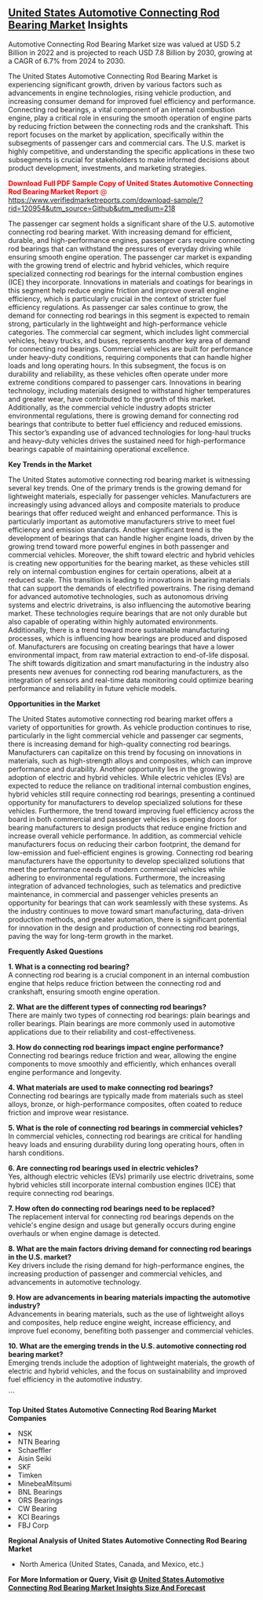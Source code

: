 <h2><a href="https://www.verifiedmarketreports.com/download-sample/?rid=120954&amp;utm_source=Github&amp;utm_medium=218" target="_blank">United States Automotive Connecting Rod Bearing Market</a> Insights</h2><p>Automotive Connecting Rod Bearing Market size was valued at USD 5.2 Billion in 2022 and is projected to reach USD 7.8 Billion by 2030, growing at a CAGR of 6.7% from 2024 to 2030.</p><p> <p>The United States Automotive Connecting Rod Bearing Market is experiencing significant growth, driven by various factors such as advancements in engine technologies, rising vehicle production, and increasing consumer demand for improved fuel efficiency and performance. Connecting rod bearings, a vital component of an internal combustion engine, play a critical role in ensuring the smooth operation of engine parts by reducing friction between the connecting rods and the crankshaft. This report focuses on the market by application, specifically within the subsegments of passenger cars and commercial cars. The U.S. market is highly competitive, and understanding the specific applications in these two subsegments is crucial for stakeholders to make informed decisions about product development, investments, and marketing strategies. <p><span class=""><span style="color: #ff0000;"><strong>Download Full PDF Sample Copy of United States Automotive Connecting Rod Bearing Market Report</strong> @ </span><a href="https://www.verifiedmarketreports.com/download-sample/?rid=120954&amp;utm_source=Github&amp;utm_medium=218" target="_blank">https://www.verifiedmarketreports.com/download-sample/?rid=120954&amp;utm_source=Github&amp;utm_medium=218</a></span></p></p> <p>The passenger car segment holds a significant share of the U.S. automotive connecting rod bearing market. With increasing demand for efficient, durable, and high-performance engines, passenger cars require connecting rod bearings that can withstand the pressures of everyday driving while ensuring smooth engine operation. The passenger car market is expanding with the growing trend of electric and hybrid vehicles, which require specialized connecting rod bearings for the internal combustion engines (ICE) they incorporate. Innovations in materials and coatings for bearings in this segment help reduce engine friction and improve overall engine efficiency, which is particularly crucial in the context of stricter fuel efficiency regulations. As passenger car sales continue to grow, the demand for connecting rod bearings in this segment is expected to remain strong, particularly in the lightweight and high-performance vehicle categories. The commercial car segment, which includes light commercial vehicles, heavy trucks, and buses, represents another key area of demand for connecting rod bearings. Commercial vehicles are built for performance under heavy-duty conditions, requiring components that can handle higher loads and long operating hours. In this subsegment, the focus is on durability and reliability, as these vehicles often operate under more extreme conditions compared to passenger cars. Innovations in bearing technology, including materials designed to withstand higher temperatures and greater wear, have contributed to the growth of this market. Additionally, as the commercial vehicle industry adopts stricter environmental regulations, there is growing demand for connecting rod bearings that contribute to better fuel efficiency and reduced emissions. This sector’s expanding use of advanced technologies for long-haul trucks and heavy-duty vehicles drives the sustained need for high-performance bearings capable of maintaining operational excellence. <p><strong>Key Trends in the Market</strong></p> <p>The United States automotive connecting rod bearing market is witnessing several key trends. One of the primary trends is the growing demand for lightweight materials, especially for passenger vehicles. Manufacturers are increasingly using advanced alloys and composite materials to produce bearings that offer reduced weight and enhanced performance. This is particularly important as automotive manufacturers strive to meet fuel efficiency and emission standards. Another significant trend is the development of bearings that can handle higher engine loads, driven by the growing trend toward more powerful engines in both passenger and commercial vehicles. Moreover, the shift toward electric and hybrid vehicles is creating new opportunities for the bearing market, as these vehicles still rely on internal combustion engines for certain operations, albeit at a reduced scale. This transition is leading to innovations in bearing materials that can support the demands of electrified powertrains. The rising demand for advanced automotive technologies, such as autonomous driving systems and electric drivetrains, is also influencing the automotive bearing market. These technologies require bearings that are not only durable but also capable of operating within highly automated environments. Additionally, there is a trend toward more sustainable manufacturing processes, which is influencing how bearings are produced and disposed of. Manufacturers are focusing on creating bearings that have a lower environmental impact, from raw material extraction to end-of-life disposal. The shift towards digitization and smart manufacturing in the industry also presents new avenues for connecting rod bearing manufacturers, as the integration of sensors and real-time data monitoring could optimize bearing performance and reliability in future vehicle models. <p><strong>Opportunities in the Market</strong></p> <p>The United States automotive connecting rod bearing market offers a variety of opportunities for growth. As vehicle production continues to rise, particularly in the light commercial vehicle and passenger car segments, there is increasing demand for high-quality connecting rod bearings. Manufacturers can capitalize on this trend by focusing on innovations in materials, such as high-strength alloys and composites, which can improve performance and durability. Another opportunity lies in the growing adoption of electric and hybrid vehicles. While electric vehicles (EVs) are expected to reduce the reliance on traditional internal combustion engines, hybrid vehicles still require connecting rod bearings, presenting a continued opportunity for manufacturers to develop specialized solutions for these vehicles. Furthermore, the trend toward improving fuel efficiency across the board in both commercial and passenger vehicles is opening doors for bearing manufacturers to design products that reduce engine friction and increase overall vehicle performance. In addition, as commercial vehicle manufacturers focus on reducing their carbon footprint, the demand for low-emission and fuel-efficient engines is growing. Connecting rod bearing manufacturers have the opportunity to develop specialized solutions that meet the performance needs of modern commercial vehicles while adhering to environmental regulations. Furthermore, the increasing integration of advanced technologies, such as telematics and predictive maintenance, in commercial and passenger vehicles presents an opportunity for bearings that can work seamlessly with these systems. As the industry continues to move toward smart manufacturing, data-driven production methods, and greater automation, there is significant potential for innovation in the design and production of connecting rod bearings, paving the way for long-term growth in the market. <p><strong>Frequently Asked Questions</strong></p> <p><strong>1. What is a connecting rod bearing?</strong><br> A connecting rod bearing is a crucial component in an internal combustion engine that helps reduce friction between the connecting rod and crankshaft, ensuring smooth engine operation.</p> <p><strong>2. What are the different types of connecting rod bearings?</strong><br> There are mainly two types of connecting rod bearings: plain bearings and roller bearings. Plain bearings are more commonly used in automotive applications due to their reliability and cost-effectiveness.</p> <p><strong>3. How do connecting rod bearings impact engine performance?</strong><br> Connecting rod bearings reduce friction and wear, allowing the engine components to move smoothly and efficiently, which enhances overall engine performance and longevity.</p> <p><strong>4. What materials are used to make connecting rod bearings?</strong><br> Connecting rod bearings are typically made from materials such as steel alloys, bronze, or high-performance composites, often coated to reduce friction and improve wear resistance.</p> <p><strong>5. What is the role of connecting rod bearings in commercial vehicles?</strong><br> In commercial vehicles, connecting rod bearings are critical for handling heavy loads and ensuring durability during long operating hours, often in harsh conditions.</p> <p><strong>6. Are connecting rod bearings used in electric vehicles?</strong><br> Yes, although electric vehicles (EVs) primarily use electric drivetrains, some hybrid vehicles still incorporate internal combustion engines (ICE) that require connecting rod bearings.</p> <p><strong>7. How often do connecting rod bearings need to be replaced?</strong><br> The replacement interval for connecting rod bearings depends on the vehicle's engine design and usage but generally occurs during engine overhauls or when engine damage is detected.</p> <p><strong>8. What are the main factors driving demand for connecting rod bearings in the U.S. market?</strong><br> Key drivers include the rising demand for high-performance engines, the increasing production of passenger and commercial vehicles, and advancements in automotive technology.</p> <p><strong>9. How are advancements in bearing materials impacting the automotive industry?</strong><br> Advancements in bearing materials, such as the use of lightweight alloys and composites, help reduce engine weight, increase efficiency, and improve fuel economy, benefiting both passenger and commercial vehicles.</p> <p><strong>10. What are the emerging trends in the U.S. automotive connecting rod bearing market?</strong><br> Emerging trends include the adoption of lightweight materials, the growth of electric and hybrid vehicles, and the focus on sustainability and improved fuel efficiency in the automotive industry.</p> ```</p><p><strong>Top United States Automotive Connecting Rod Bearing Market Companies</strong></p><div data-test-id=""><p><li>NSK</li><li> NTN Bearing</li><li> Schaeffler</li><li> Aisin Seiki</li><li> SKF</li><li> Timken</li><li> MinebeaMitsumi</li><li> BNL Bearings</li><li> ORS Bearings</li><li> CW Bearing</li><li> KCI Bearings</li><li> FBJ Corp</li></p><div><strong>Regional Analysis of&nbsp;United States Automotive Connecting Rod Bearing Market</strong></div><ul><li dir="ltr"><p dir="ltr">North America&nbsp;(United States, Canada, and Mexico, etc.)</p></li></ul><p><strong>For More Information or Query, Visit @&nbsp;</strong><strong><a href="https://www.verifiedmarketreports.com/product/global-automotive-connecting-rod-bearing-market-2019-by-manufacturers-regions-type-and-application-forecast-to-2024/?utm_source=Github&amp;utm_medium=218" target="_blank">United States Automotive Connecting Rod Bearing Market Insights Size And Forecast</a></strong></p></div>
